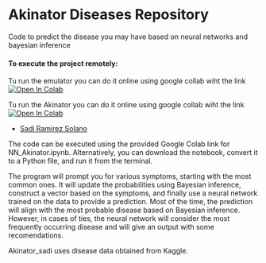 # Akinator Diseases Repository
Code to predict the disease you may have based on neural networks and bayesian inference

#### To execute the project remotely:
Tu run the emulator you can do it online using google collab wiht the link
[![Open In Colab](https://colab.research.google.com/assets/colab-badge.svg)](https://colab.research.google.com/drive/1ycnoyPB0a7RiVS1p2Ras9o4CMigV_KSW?usp=sharing)


Tu run the Akinator you can do it online using google collab wiht the link
[![Open In Colab](https://colab.research.google.com/assets/colab-badge.svg)](https://colab.research.google.com/drive/1BT3Zg_hp1K3Cfg407zbyh7G46566hzmg?usp=sharing)


- [Sadi Ramirez Solano](mailto:sadiramirez@estudiantes.fisica.unam.mx)


The code can be executed using the provided Google Colab link for NN_Akinator.ipynb. Alternatively, you can download the notebook, convert it to a Python file, and run it from the terminal.

The program will prompt you for various symptoms, starting with the most common ones. It will update the probabilities using Bayesian inference, construct a vector based on the symptoms, and finally use a neural network trained on the data to provide a prediction. Most of the time, the prediction will align with the most probable disease based on Bayesian inference. However, in cases of ties, the neural network will consider the most frequently occurring disease and will give an output with some recomendations.


Akinator_sadi uses disease data obtained from Kaggle.

